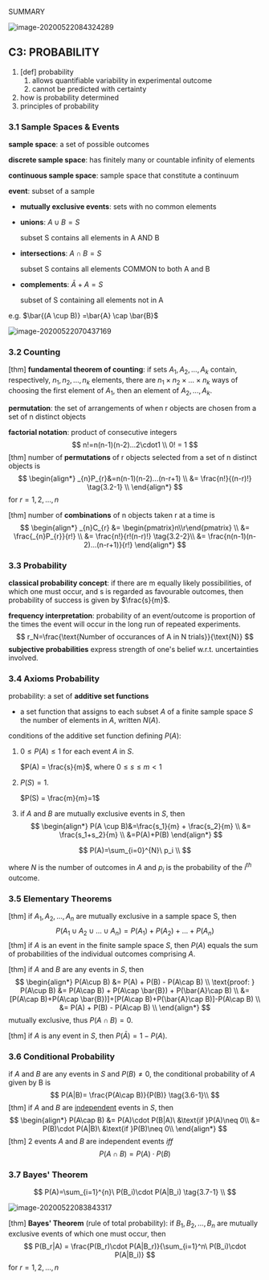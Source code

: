 SUMMARY

![image-20200522084324289](C:\Users\Kaycee\AppData\Roaming\Typora\typora-user-images\image-20200522084324289.png)

## C3: PROBABILITY

1. [def] probability
   1. allows quantifiable variability in experimental outcome
   2. cannot be predicted with certainty
2. how is probability determined
3. principles of probability

### 3.1 Sample Spaces & Events

**sample space**: a set of possible outcomes

**discrete sample space**: has finitely many or countable infinity of elements

**continuous sample space**: sample space that constitute a continuum

**event**: subset of a sample

- **mutually exclusive events**: sets with no common elements

- **unions**: $A \cup B = S$

  subset S contains all elements in A AND B

- **intersections**: $A \cap B = S$

  subset S contains all elements COMMON to both A and B

- **complements**: $\bar{A} + A = S$

  subset of S containing all elements not in A

e.g. $\bar{(A \cup B)} =\bar{A} \cap \bar{B}$

![image-20200522070437169](C:\Users\Kaycee\AppData\Roaming\Typora\typora-user-images\image-20200522070437169.png)

### 3.2 Counting

[thm] **fundamental theorem of counting**: if sets $A_{1}, A_{2}, ..., A_{k}$ contain, respectively, $n_{1}, n_{2}, ..., n_{k}$ elements, there are $n_{1} \times n_{2} \times ... \times n_{k}$ ways of choosing the first element of $A_{1}$, then an element of $A_{2}, ..., A_{k}$.

**permutation**: the set of arrangements of when r objects are chosen from a set of n distinct objects

**factorial notation**: product of consecutive integers
$$
n!=n(n-1)(n-2)...2\cdot1 \\
0! = 1
$$
[thm] number of **permutations** of r objects selected from a set of n distinct objects is
$$
\begin{align*}
_{n}P_{r}&=n(n-1)(n-2)...(n-r+1) \\
&= \frac{n!}{(n-r)!} \tag{3.2-1} \\ 
\end{align*}
$$
for $r=1,2,...,n$

[thm] number of **combinations** of n objects taken r at a time is 
$$
\begin{align*}
_{n}C_{r} &= \begin{pmatrix}n\\r\end{pmatrix} \\
&= \frac{_{n}P_{r}}{r!} \\
&= \frac{n!}{r!(n-r)!} \tag{3.2-2}\\ 
&= \frac{n(n-1)(n-2)...(n-r+1)}{r!}
\end{align*}
$$

### 3.3 Probability

**classical probability concept**: if there are m equally likely possibilities, of which one must occur, and s is regarded as favourable outcomes, then probability of success is given by $\frac{s}{m}$.

**frequency interpretation**: probability of an event/outcome is proportion of the times the event will occur in the long run of repeated experiments.
$$
r_N=\frac{\text{Number of occurances of A in N trials}}{\text{N}}
$$
**subjective probabilities** express strength of one's belief w.r.t. uncertainties involved. 

### 3.4 Axioms Probability

probability: a set of **additive set functions**

- a set function that assigns to each subset $A$ of a finite sample space $S$ the number of elements in $A$, written $N(A)$. 

conditions of the additive set function defining $P(A)$:

1. $0\leq P(A)\leq 1$ for each event $A$ in $S$.

   $P(A) = \frac{s}{m}$, where $0\leq s\leq m<1$

2. $P(S) = 1$.

   $P(S) = \frac{m}{m}=1$

3. if $A$ and $B$ are mutually exclusive events in $S$, then
   $$
   \begin{align*}
   P(A \cup B)&=\frac{s_1}{m} + \frac{s_2}{m} \\
   &= \frac{s_1+s_2}{m} \\
   &=P(A)+P(B)
   \end{align*}
   $$

$$
P(A)=\sum_{i=0}^{N}\ p_i \\
$$

where $N$ is the number of outcomes in $A$ and $p_i$ is the probability of the $i^{th}$ outcome.

### 3.5 Elementary Theorems

[thm] if $A_{1}, A_{2}, ..., A_{n}$ are mutually exclusive in a sample space S, then 
$$
P(A_1 \cup A_2 \cup ... \cup A_n)= P(A_1)+P(A_2) + ... + P(A_n) \tag{3.5-1}
$$
[thm] if $A$ is an event in the finite sample space $S$, then $P(A)$ equals the sum of probabilities of the individual outcomes comprising $A$.

[thm] if $A$ and $B$ are any events in $S$, then 
$$
\begin{align*}
P(A\cup B) &= P(A) + P(B) - P(A\cap B) \\
\text{proof: }
P(A\cup B) &= P(A\cap B) + P(A\cap \bar{B}) + P(\bar{A}\cap B) \\
&= [P(A\cap B)+P(A\cap \bar{B})]+[P(A\cap B)+P(\bar{A}\cap B)]-P(A\cap B) \\
&= P(A) + P(B) - P(A\cap B) \\
\end{align*}
$$
mutually exclusive, thus $P(A\cap B)=0$.

[thm] if $A$ is any event in $S$, then $P(\bar{A})=1-P(A)$.

### 3.6 Conditional Probability

if $A$ and $B$ are any events in $S$ and $P(B)\neq 0$, the conditional probability of $A$ given by B is
$$
P(A|B)= \frac{P(A\cap B)}{P(B)} \tag{3.6-1}\\
$$
[thm] if $A$ and $B$ are <u>independent</u> events in $S$, then
$$
\begin{align*}
P(A\cap B) &= P(A)\cdot P(B|A)\ &\text{if }P(A)\neq 0\\
&= P(B)\cdot P(A|B)\ &\text{if }P(B)\neq 0\\
\end{align*}
$$
[thm] 2 events $A$ and $B$ are independent events $iff$
$$
P(A\cap B) = P(A)\cdot P(B)
$$

### 3.7 Bayes' Theorem

$$
P(A)=\sum_{i=1}^{n}\ P(B_i)\cdot P(A|B_i) \tag{3.7-1} \\
$$

![image-20200522083843317](C:\Users\Kaycee\AppData\Roaming\Typora\typora-user-images\image-20200522083843317.png)

[thm] **Bayes' Theorem** (rule of total probability): if $B_1, B_2, ..., B_n$ are mutually exclusive events of which one must occur, then
$$
P(B_r|A) = \frac{P(B_r)\cdot P(A|B_r)}{\sum_{i=1}^n\ P(B_i)\cdot P(A|B_i)}
$$
for $r=1,2,...,n$ 